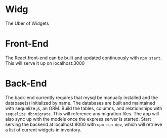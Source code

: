 # Widg

The Uber of Widgets

# Front-End

The React front-end can be built and updated continuously with `npm start`.
This will serve it up on localhost:3000

# Back-End

The back-end currently requires that mysql be manually installed and the database(s) initialized by name.
The databases are built and maintained with sequelize.js, an ORM. Build the tables, columns, and relationships with `sequelize db:migrate`. This will reference any migration files. The app will also sync up with the models once the express server is started. Start serving the backend at localhost:8000 with `npm run dev`, which will retrieve a list of current widgets in inventory.
